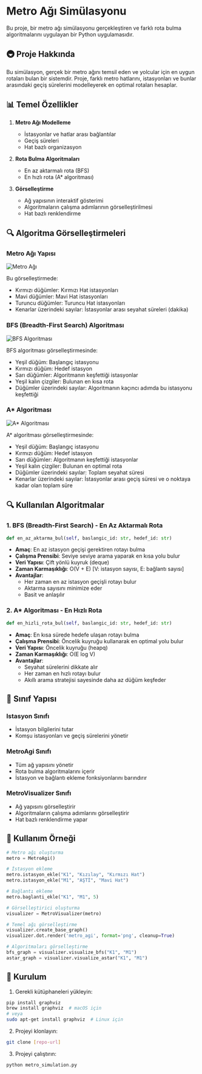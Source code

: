 # Metro Ağı Simülasyonu

Bu proje, bir metro ağı simülasyonu gerçekleştiren ve farklı rota bulma algoritmalarını uygulayan bir Python uygulamasıdır.

## 🚇 Proje Hakkında

Bu simülasyon, gerçek bir metro ağını temsil eden ve yolcular için en uygun rotaları bulan bir sistemdir. Proje, farklı metro hatlarını, istasyonları ve bunlar arasındaki geçiş sürelerini modelleyerek en optimal rotaları hesaplar.


## 📊 Temel Özellikler

1. **Metro Ağı Modelleme**
   - İstasyonlar ve hatlar arası bağlantılar
   - Geçiş süreleri
   - Hat bazlı organizasyon

2. **Rota Bulma Algoritmaları**
   - En az aktarmalı rota (BFS)
   - En hızlı rota (A* algoritması)

3. **Görselleştirme**
   - Ağ yapısının interaktif gösterimi
   - Algoritmaların çalışma adımlarının görselleştirilmesi
   - Hat bazlı renklendirme

## 🔍 Algoritma Görselleştirmeleri

### Metro Ağı Yapısı
![Metro Ağı](https://github.com/user-attachments/assets/919ca00a-c91e-4380-813d-f4b0404498e6)

Bu görselleştirmede:
- Kırmızı düğümler: Kırmızı Hat istasyonları
- Mavi düğümler: Mavi Hat istasyonları
- Turuncu düğümler: Turuncu Hat istasyonları
- Kenarlar üzerindeki sayılar: İstasyonlar arası seyahat süreleri (dakika)

### BFS (Breadth-First Search) Algoritması
![BFS Algoritması](https://github.com/user-attachments/assets/fb05bfd8-dbe2-4b5c-9f94-924951c6d441)

BFS algoritması görselleştirmesinde:
- Yeşil düğüm: Başlangıç istasyonu
- Kırmızı düğüm: Hedef istasyon
- Sarı düğümler: Algoritmanın keşfettiği istasyonlar
- Yeşil kalın çizgiler: Bulunan en kısa rota
- Düğümler üzerindeki sayılar: Algoritmanın kaçıncı adımda bu istasyonu keşfettiği

### A* Algoritması
![A* Algoritması](https://github.com/user-attachments/assets/302ed105-32b2-4a9d-9c53-8029fbf0d50d)

A* algoritması görselleştirmesinde:
- Yeşil düğüm: Başlangıç istasyonu
- Kırmızı düğüm: Hedef istasyon
- Sarı düğümler: Algoritmanın keşfettiği istasyonlar
- Yeşil kalın çizgiler: Bulunan en optimal rota
- Düğümler üzerindeki sayılar: Toplam seyahat süresi
- Kenarlar üzerindeki sayılar: İstasyonlar arası geçiş süresi ve o noktaya kadar olan toplam süre

## 🔍 Kullanılan Algoritmalar

### 1. BFS (Breadth-First Search) - En Az Aktarmalı Rota
```python
def en_az_aktarma_bul(self, baslangic_id: str, hedef_id: str)
```
- **Amaç**: En az istasyon geçişi gerektiren rotayı bulma
- **Çalışma Prensibi**: Seviye seviye arama yaparak en kısa yolu bulur
- **Veri Yapısı**: Çift yönlü kuyruk (deque)
- **Zaman Karmaşıklığı**: O(V + E) [V: istasyon sayısı, E: bağlantı sayısı]
- **Avantajlar**: 
  - Her zaman en az istasyon geçişli rotayı bulur
  - Aktarma sayısını minimize eder
  - Basit ve anlaşılır

### 2. A* Algoritması - En Hızlı Rota
```python
def en_hizli_rota_bul(self, baslangic_id: str, hedef_id: str)
```
- **Amaç**: En kısa sürede hedefe ulaşan rotayı bulma
- **Çalışma Prensibi**: Öncelik kuyruğu kullanarak en optimal yolu bulur
- **Veri Yapısı**: Öncelik kuyruğu (heapq)
- **Zaman Karmaşıklığı**: O(E log V)
- **Avantajlar**:
  - Seyahat sürelerini dikkate alır
  - Her zaman en hızlı rotayı bulur
  - Akıllı arama stratejisi sayesinde daha az düğüm keşfeder

## 📝 Sınıf Yapısı

### Istasyon Sınıfı
- İstasyon bilgilerini tutar
- Komşu istasyonları ve geçiş sürelerini yönetir

### MetroAgi Sınıfı
- Tüm ağ yapısını yönetir
- Rota bulma algoritmalarını içerir
- İstasyon ve bağlantı ekleme fonksiyonlarını barındırır

### MetroVisualizer Sınıfı
- Ağ yapısını görselleştirir
- Algoritmaların çalışma adımlarını görselleştirir
- Hat bazlı renklendirme yapar

## 🚀 Kullanım Örneği

```python
# Metro ağı oluşturma
metro = MetroAgi()

# İstasyon ekleme
metro.istasyon_ekle("K1", "Kızılay", "Kırmızı Hat")
metro.istasyon_ekle("M1", "AŞTİ", "Mavi Hat")

# Bağlantı ekleme
metro.baglanti_ekle("K1", "M1", 5)

# Görselleştirici oluşturma
visualizer = MetroVisualizer(metro)

# Temel ağı görselleştirme
visualizer.create_base_graph()
visualizer.dot.render('metro_agi', format='png', cleanup=True)

# Algoritmaları görselleştirme
bfs_graph = visualizer.visualize_bfs("K1", "M1")
astar_graph = visualizer.visualize_astar("K1", "M1")
```

## 🔧 Kurulum

1. Gerekli kütüphaneleri yükleyin:
```bash
pip install graphviz
brew install graphviz  # macOS için
# veya
sudo apt-get install graphviz  # Linux için
```

2. Projeyi klonlayın:
```bash
git clone [repo-url]
```

3. Projeyi çalıştırın:
```bash
python metro_simulation.py
```



